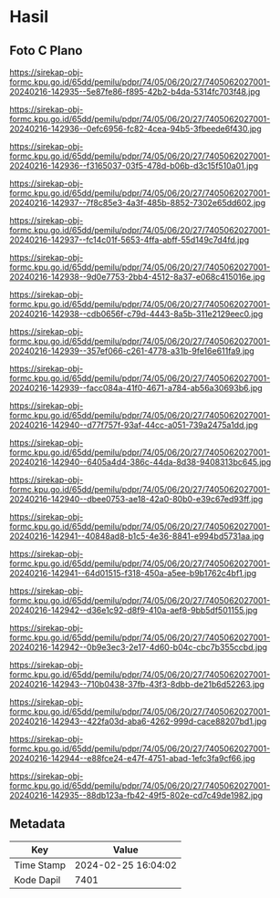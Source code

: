 # Hasil

## Foto C Plano

https://sirekap-obj-formc.kpu.go.id/65dd/pemilu/pdpr/74/05/06/20/27/7405062027001-20240216-142935--5e87fe86-f895-42b2-b4da-5314fc703f48.jpg

https://sirekap-obj-formc.kpu.go.id/65dd/pemilu/pdpr/74/05/06/20/27/7405062027001-20240216-142936--0efc6956-fc82-4cea-94b5-3fbeede6f430.jpg

https://sirekap-obj-formc.kpu.go.id/65dd/pemilu/pdpr/74/05/06/20/27/7405062027001-20240216-142936--f3165037-03f5-478d-b06b-d3c15f510a01.jpg

https://sirekap-obj-formc.kpu.go.id/65dd/pemilu/pdpr/74/05/06/20/27/7405062027001-20240216-142937--7f8c85e3-4a3f-485b-8852-7302e65dd602.jpg

https://sirekap-obj-formc.kpu.go.id/65dd/pemilu/pdpr/74/05/06/20/27/7405062027001-20240216-142937--fc14c01f-5653-4ffa-abff-55d149c7d4fd.jpg

https://sirekap-obj-formc.kpu.go.id/65dd/pemilu/pdpr/74/05/06/20/27/7405062027001-20240216-142938--9d0e7753-2bb4-4512-8a37-e068c415016e.jpg

https://sirekap-obj-formc.kpu.go.id/65dd/pemilu/pdpr/74/05/06/20/27/7405062027001-20240216-142938--cdb0656f-c79d-4443-8a5b-311e2129eec0.jpg

https://sirekap-obj-formc.kpu.go.id/65dd/pemilu/pdpr/74/05/06/20/27/7405062027001-20240216-142939--357ef066-c261-4778-a31b-9fe16e611fa9.jpg

https://sirekap-obj-formc.kpu.go.id/65dd/pemilu/pdpr/74/05/06/20/27/7405062027001-20240216-142939--facc084a-41f0-4671-a784-ab56a30693b6.jpg

https://sirekap-obj-formc.kpu.go.id/65dd/pemilu/pdpr/74/05/06/20/27/7405062027001-20240216-142940--d77f757f-93af-44cc-a051-739a2475a1dd.jpg

https://sirekap-obj-formc.kpu.go.id/65dd/pemilu/pdpr/74/05/06/20/27/7405062027001-20240216-142940--6405a4d4-386c-44da-8d38-9408313bc645.jpg

https://sirekap-obj-formc.kpu.go.id/65dd/pemilu/pdpr/74/05/06/20/27/7405062027001-20240216-142940--dbee0753-ae18-42a0-80b0-e39c67ed93ff.jpg

https://sirekap-obj-formc.kpu.go.id/65dd/pemilu/pdpr/74/05/06/20/27/7405062027001-20240216-142941--40848ad8-b1c5-4e36-8841-e994bd5731aa.jpg

https://sirekap-obj-formc.kpu.go.id/65dd/pemilu/pdpr/74/05/06/20/27/7405062027001-20240216-142941--64d01515-f318-450a-a5ee-b9b1762c4bf1.jpg

https://sirekap-obj-formc.kpu.go.id/65dd/pemilu/pdpr/74/05/06/20/27/7405062027001-20240216-142942--d36e1c92-d8f9-410a-aef8-9bb5df501155.jpg

https://sirekap-obj-formc.kpu.go.id/65dd/pemilu/pdpr/74/05/06/20/27/7405062027001-20240216-142942--0b9e3ec3-2e17-4d60-b04c-cbc7b355ccbd.jpg

https://sirekap-obj-formc.kpu.go.id/65dd/pemilu/pdpr/74/05/06/20/27/7405062027001-20240216-142943--710b0438-37fb-43f3-8dbb-de21b6d52263.jpg

https://sirekap-obj-formc.kpu.go.id/65dd/pemilu/pdpr/74/05/06/20/27/7405062027001-20240216-142943--422fa03d-aba6-4262-999d-cace88207bd1.jpg

https://sirekap-obj-formc.kpu.go.id/65dd/pemilu/pdpr/74/05/06/20/27/7405062027001-20240216-142944--e88fce24-e47f-4751-abad-1efc3fa9cf66.jpg

https://sirekap-obj-formc.kpu.go.id/65dd/pemilu/pdpr/74/05/06/20/27/7405062027001-20240216-142935--88db123a-fb42-49f5-802e-cd7c49de1982.jpg


## Metadata

| Key        | Value               |
| ---------- | ------------------- |
| Time Stamp | 2024-02-25 16:04:02 |
| Kode Dapil | 7401                |



